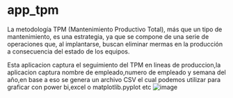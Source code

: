 # app_tpm
La metodología TPM (Mantenimiento Productivo Total), más que un tipo de mantenimiento, es una estrategia, ya que se compone de una serie de operaciones que,
al implantarse, buscan eliminar mermas en la producción a consecuencia del estado de los equipos.

Esta aplicacion captura el seguimiento del TPM en lineas de produccion,la aplicacion captura nombre de empleado,numero de empleado y semana del año,en base a eso
se genera un archivo CSV el cual podemos utilizar para graficar con power bi,excel o matplotlib.pyplot etc
![image](https://user-images.githubusercontent.com/99057175/224954122-58b15322-96e8-459e-b0cd-5d86f59eb710.png)

